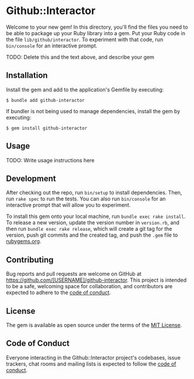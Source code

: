 # Github::Interactor

Welcome to your new gem! In this directory, you'll find the files you need to be able to package up your Ruby library into a gem. Put your Ruby code in the file `lib/github/interactor`. To experiment with that code, run `bin/console` for an interactive prompt.

TODO: Delete this and the text above, and describe your gem

## Installation

Install the gem and add to the application's Gemfile by executing:

    $ bundle add github-interactor

If bundler is not being used to manage dependencies, install the gem by executing:

    $ gem install github-interactor

## Usage

TODO: Write usage instructions here

## Development

After checking out the repo, run `bin/setup` to install dependencies. Then, run `rake spec` to run the tests. You can also run `bin/console` for an interactive prompt that will allow you to experiment.

To install this gem onto your local machine, run `bundle exec rake install`. To release a new version, update the version number in `version.rb`, and then run `bundle exec rake release`, which will create a git tag for the version, push git commits and the created tag, and push the `.gem` file to [rubygems.org](https://rubygems.org).

## Contributing

Bug reports and pull requests are welcome on GitHub at https://github.com/[USERNAME]/github-interactor. This project is intended to be a safe, welcoming space for collaboration, and contributors are expected to adhere to the [code of conduct](https://github.com/[USERNAME]/github-interactor/blob/master/CODE_OF_CONDUCT.md).

## License

The gem is available as open source under the terms of the [MIT License](https://opensource.org/licenses/MIT).

## Code of Conduct

Everyone interacting in the Github::Interactor project's codebases, issue trackers, chat rooms and mailing lists is expected to follow the [code of conduct](https://github.com/[USERNAME]/github-interactor/blob/master/CODE_OF_CONDUCT.md).
